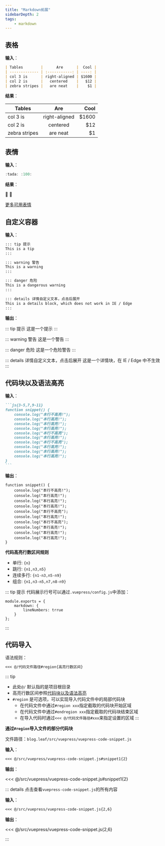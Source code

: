 ```yaml
---
title: "Markdown拓展"
sidebarDepth: 2
tags: 
    - markdown
---
```


## 表格

**输入**：

``` md
| Tables        |      Are      |  Cool |
| ------------- | :-----------: | ----: |
| col 3 is      | right-aligned | $1600 |
| col 2 is      |   centered    |   $12 |
| zebra stripes |   are neat    |    $1 |
```

**结果**：

| Tables        |      Are      |  Cool |
| ------------- | :-----------: | ----: |
| col 3 is      | right-aligned | $1600 |
| col 2 is      |   centered    |   $12 |
| zebra stripes |   are neat    |    $1 |

## 表情

**输入**：

```js
:tada: :100:
```

**结果**：

:tada: :100:

[更多可用表情](https://github.com/markdown-it/markdown-it-emoji/blob/master/lib/data/full.json)

## 自定义容器 <Badge text="默认主题"/>

**输入**：

```md
::: tip 提示
This is a tip
:::

::: warning 警告
This is a warning
:::

::: danger 危险
This is a dangerous warning
:::

::: details 详情自定义文本，点击后展开
This is a details block, which does not work in IE / Edge
:::
```

**输出**：

::: tip 提示
这是一个提示
:::

::: warning 警告
这是一个警告
:::

::: danger 危险
这是一个危险警告
:::

::: details 详情自定义文本，点击后展开
这是一个详情块，在 IE / Edge 中不生效
:::

## 代码块以及语法高亮

**输入**：

````md
```js{3-5,7,9-11}
function snippet() {
    console.log("本行不高亮!");
    console.log("本行高亮!");
    console.log("本行高亮!");
    console.log("本行高亮!");
    console.log("本行不高亮");
    console.log("本行高亮!");
    console.log("本行不高亮");
    console.log("本行高亮!");
    console.log("本行高亮!");
    console.log("本行高亮!");
}
```
````

**输出**：

```js{3-5,7,9-11}
function snippet() {
    console.log("本行不高亮!");
    console.log("本行高亮!");
    console.log("本行高亮!");
    console.log("本行高亮!");
    console.log("本行不高亮");
    console.log("本行高亮!");
    console.log("本行不高亮");
    console.log("本行高亮!");
    console.log("本行高亮!");
    console.log("本行高亮!");
}
```

**代码高亮行数区间规则** <Badge text="逗号之间不要有空格"/>

- 单行: `{n}`
- 跳行: `{n1,n3,n5}`
- 连续多行: `{n1-n3,n5-n9}`
- 组合: `{n1,n3-n5,n7,n8-n9}`

::: tip 提示
代码展示行号可以通过`.vuepress/config.js`中添加：

```js{3}
module.exports = {
    markdown: {
        lineNumbers: trrue
    }
};
```

:::

## 代码导入

语法规则：

```md
<<< @/代码文件路径#region{高亮行数区间}
```

::: tip

- 此处`@/` 默认指的是项目根目录
- 高亮行数区间参照[代码块以及语法高亮](#代码块以及语法高亮)
- `#region` 是可选项，可以实现导入代码文件中的局部代码块
  - 在代码文件中通过`#region xxx`指定截取的代码块开始区域
  - 在代码文件中通过`#endregion xxx`指定截取的代码块结束区域
  - 在导入代码时通过`<<< @/代码文件路径#xxx`来指定设置的区域
:::

**通过`#region`导入文件的部分代码块**

文件路径：`blog.leaf/src/vuepress/vuepress-code-snippet.js`

**输入**：

```md
<<< @/src/vuepress/vuepress-code-snippet.js#snippet1{2}
```

**输出**：

<<< @/src/vuepress/vuepress-code-snippet.js#snippet1{2}

::: details 点击查看`vuepress-code-snippet.js`的所有内容

**输入**：

```md
<<< @/src/vuepress/vuepress-code-snippet.js{2,6}
```

**输出**：

<<< @/src/vuepress/vuepress-code-snippet.js{2,6}

:::
